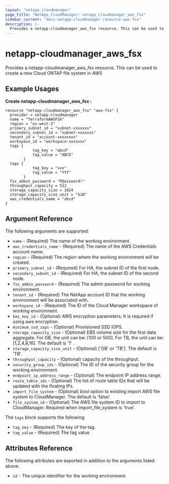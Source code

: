```yaml
---
layout: "netapp_cloudmanager"
page_title: "NetApp_CloudManager: netapp_cloudmanager_aws_fsx"
sidebar_current: "docs-netapp-cloudmanager-resource-aws-fsx"
description: |-
  Provides a netapp-cloudmanager_aws_fsx resource. This can be used to create a new Cloud ONTAP file system in AWS.
---
```


# netapp-cloudmanager_aws_fsx

Provides a netapp-cloudmanager_aws_fsx resource. This can be used to create a new Cloud ONTAP file system in AWS

## Example Usages

**Create netapp-cloudmanager_aws_fsx :**

```
resource "netapp-cloudmanager_aws_fsx" "aws-fsx" {
  provider = netapp-cloudmanager
  name = "TerraformAWSFSX"
  region = "us-west-2"
  primary_subnet_id = "subnet-xxxxxxx"
  secondary_subnet_id = "subnet-xxxxxxx"
  tenant_id = "account-xxxxxxxx"
  workspace_id = "workspace-xxxxxxx"
  tags {
            tag_key = "abcd"
            tag_value = "ABCD"
        }
  tags {
            tag_key = "xxx"
            tag_value = "YYY"
        }
  fsx_admin_password = "P@assword!"
  throughput_capacity = 512
  storage_capacity_size = 1024
  storage_capacity_size_unit = "GiB"
  aws_credentials_name = "abcd"
}
```


## Argument Reference

The following arguments are supported:

* `name` - (Required) The name of the working environment.
* `aws_credentials_name` - (Required) The name of the AWS Credentials account name.
* `region` - (Required) The region where the working environment will be created.
* `primary_subnet_id` - (Required) For HA, the subnet ID of the first node.
* `secondary_subnet_id` - (Required) For HA, the subnet ID of the second node.
* `fsx_admin_password` - (Required) The admin password for working environment.
* `tenant_id` - (Required) The NetApp account ID that the working environment will be associated with.
* `workspace_id` - (Required) The ID of the Cloud Manager workspace of working environment.
* `kms_key_id` - (Optional) AWS encryption parameters. It is required if using aws encryption.
* `minimum_ssd_iops` - (Optional) Provisioned SSD IOPS.
* `storage_capacity_size` - (Optional) EBS volume size for the first data aggregate. For GB, the unit can be: [100 or 500]. For TB, the unit can be: [1,2,4,8,16]. The default is '1' .
* `storage_capacity_size_unit` - (Optional) ['GB' or 'TB']. The default is 'TB'.
* `throughput_capacity` - (Optional) capacity of the throughput.
* `security_group_ids` - (Optional) The ID of the security group for the working environment.
* `endpoint_ip_address_range` - (Optional) The endpoint IP address range.
* `route_table_ids` - (Optional) The list of route table IDs that will be updated with the floating IPs.
* `import_file_system` - (Optional) bool option to existing import AWS file system to CloudManager. The default is 'false'.
* `file_system_id` - (Optional) The AWS file system ID to import to CloudManager. Required when import_file_system is 'true'.

The `tags` block supports the following:
* `tag_key` - (Required) The key of the tag.
* `tag_value` - (Required) The tag value.

## Attributes Reference

The following attributes are exported in addition to the arguments listed above:

* `id` - The unique identifier for the working environment.

